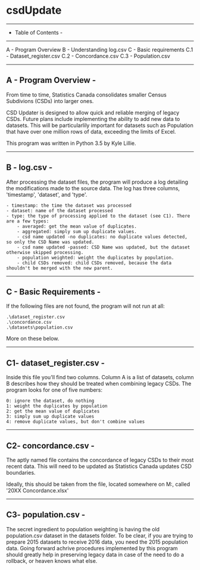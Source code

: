 # csdUpdate
--------------------------
-   Table of Contents    -
--------------------------
A - Program Overview
B - Understanding log.csv
C - Basic requirements
C.1 - Dataset_register.csv
C.2 - Concordance.csv
C.3 - Population.csv


--------------------------
A - Program Overview     -
--------------------------

From time to time, Statistics Canada consolidates smaller Census Subdivions (CSDs) into larger ones.

CSD Updater is designed to allow quick and reliable merging of legacy CSDs. Future plans include implementing the ability to add new data to datasets. This will be particularlily important for datasets such as Population that have over one million rows of data, exceeding the limits of Excel.

This program was written in Python 3.5 by Kyle Lillie.

--------------------------
B - log.csv              -
--------------------------

After processing the dataset files, the program will produce a log detailing the modifications made to the source data.
The log has three columns, 'timestamp', 'dataset', and 'type'.

	- timestamp: the time the dataset was processed
	- dataset: name of the dataset processed
	- type: the type of processing applied to the dataset (see C1). There are a few types:
		- averaged: get the mean value of duplicates.
		- aggregated: simply sum up duplicate values.
		- csd name updated -no duplicates: no duplicate values detected, so only the CSD Name was updated.
		- csd name updated -passed: CSD Name was updated, but the dataset otherwise skipped processing.
		- population weighted: weight the duplicates by population.
		- child CSDs removed: child CSDs removed, because the data shouldn't be merged with the new parent.

--------------------------
C - Basic Requirements   -
--------------------------

If the following files are not found, the program will not run at all:

	.\dataset_register.csv
	.\concordance.csv
	.\datasets\population.csv

More on these below.

--------------------------
C1- dataset_register.csv -
--------------------------

Inside this file you'll find two columns. Column A is a list of datasets, column B describes how they should be treated when combining legacy CSDs. The program looks for one of five numbers:

	0: ignore the dataset, do nothing
	1: weight the duplicates by population
	2: get the mean value of duplicates
	3: simply sum up duplicate values
	4: remove duplicate values, but don't combine values

--------------------------
C2-  concordance.csv     -
--------------------------

The aptly named file contains the concordance of legacy CSDs to their most recent data. This will need to be updated as Statistics Canada updates CSD boundaries.

Ideally, this should be taken from the file, located somewhere on M:\, called '20XX Concordance.xlsx'

--------------------------
C3-   population.csv     -
--------------------------

The secret ingredient to population weighting is having the old population.csv dataset in the datasets folder. To be clear, if you are trying to prepare 2015 datasets to receive 2016 data, you need the 2015 population data. Going forward achrive procedures implemented by this program should greatly help in preserving legacy data in case of the need to do a rollback, or heaven knows what else. 
